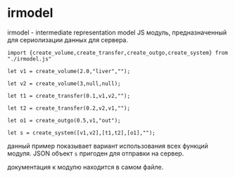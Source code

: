 irmodel
=======
irmodel - intermediate representation model
JS модуль, предназначенный для сериолизации данных для сервера.
```
import {create_volume,create_transfer,create_outgo,create_system} from "./irmodel.js"

let v1 = create_volume(2.0,"liver","");

let v2 = create_volume(3,null,null);

let t1 = create_transfer(0.1,v1,v2,"");

let t2 = create_transfer(0.2,v2,v1,"");

let o1 = create_outgo(0.5,v1,"out");

let s = create_system([v1,v2],[t1,t2],[o1],"");
```
данный пример показывает вариант использования всех функций модуля.
JSON объект `s` пригоден для отправки на сервер.

документация к модулю находится в самом файле.